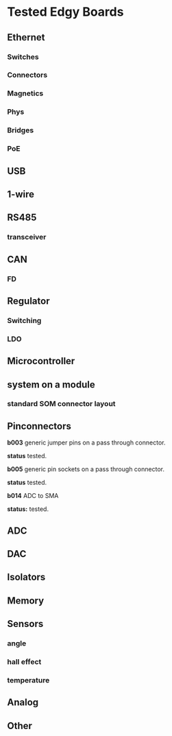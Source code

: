 # Tested Edgy Boards
## Ethernet
### Switches 

### Connectors

### Magnetics

### Phys

### Bridges

### PoE

## USB

## 1-wire

## RS485
### transceiver

## CAN

### FD

## Regulator
### Switching

### LDO

## Microcontroller

## system on a module
### standard SOM connector layout

## Pinconnectors
**b003** generic jumper pins on a pass through connector.

**status** tested.

**b005** generic pin sockets on a pass through connector.

**status** tested.

**b014** ADC to SMA

**status:** tested. 

## ADC

## DAC

## Isolators

## Memory

## Sensors
### angle

### hall effect

### temperature

## Analog

## Other
